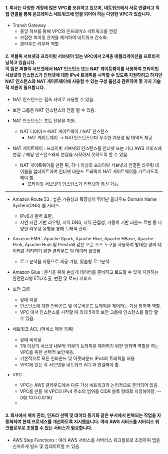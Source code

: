#### 1. 회사는 다양한 계정에 많은 VPC를 보유하고 있으며, 네트워크에서 서로 연결되고 직접 연결을 통해 온프레미스 네트워크에 연결 되어야 하는 다양한 VPC가 있습니다.

* Transit Gateway
  * 중앙 허브를 통해 VPC와 온프레미스 네트워크를 연결
  * 보잡한 피어링 관계를 제거하여 네트워크 간소화.
  * 클라우드 라우터 역할

#### 2. 퍼블릭 서브넷과 프라이빗 서브넷이 있는 VPC에서 2계층 애플리케이션을 프로비저닝하고 있습니다. <br> 이 팀은 퍼블릭 서브넷에서 NAT 인스턴스 또는 NAT 게이트웨이를 사용하여 프라이빗 서브넷의 인스턴스가 인터넷에 대한 IPv4 트래픽을 시작할 수 있도록 지원하려고 하지만 NAT 인스턴스와 NAT 게이트웨이에 사용할 수 있는 구성 옵션과 관련하여 몇 가지 기술적 지원이 필요합니다.

* NAT 인스턴스는 접속 서버로 사용할 수 있음.
* 보안 그룹은 NAT 인스턴스와 연괄 될 수 있음.
* NAT 인스턴스는 포트 전달을 지원.
  * NAT 디바이스-NAT 게이트웨이 / NAT 인스턴스
    * NAT 게이트웨이 -> NAT인스턴스보다 우수한 가용성 및 대역폭 제공.

* NAT 게이트웨이 : 프라이빗 서브넷의 인스턴스를 인터넷 또는 기타 AWS 서비스에 연결. / 해당 인스턴스와의 연결을 시작하지 못하도록 할 수 있음.
  * NAT 게이트웨이를 만든 뒤, 하나 이상의 프라이빗 서브넷과 연결된 라우팅 테이블을 업데이트하여 인터넷 바운드 트래픽이 NAT 게이트웨이를 가르키도록 해야 함.
    * 프라이빗 서브넷의 인스턴스가 인터넷과 통신 가능. 
---
* Amazon Route 53 : 높은 가용성과 확장성이 뛰어난 클라우드 Domain Name System(DNS) 웹 서비스.
  * IPv6과 완벽 호환.
  * 지연 시간 기반 라우팅, 지역 DNS, 지역 근접성, 가중치 기반 라운드 로빈 등 다양한 라우팅 유형을 통해 트래픽 관리.

* Amazon EMR :  Apache Spark, Apache Hive, Apache HBase, Apache Flink, Apache Hudi 및 Presto와 같은 오픈 소스 도구를 사용하여 방대한 양의 데이터를 처리하기 위한 클라우드 빅 데이터 플랫폼
  * 로그 분석을 자동으로 제공 가능, 맞춤형 로그분석
* Amazon Glue : 분석을 위해 손쉽게 데이터를 준비하고 로드할 수 있게 지원하는 완전관리형 ETL(추출, 변환 및 로드) 서비스

* 보안 그룹
  * 상태 저장 
  * 인스턴스에 대한 인바운드 및 아웃바운드 트래픽을 제어하는 가상 방화벽 역할.
  * VPC 에서 인스턴스를 시작할 때 최대 5개의 보안 그룹에 인스턴스를 할당 할 수 있음.

* 네트워크 ACL (액세스 제어 목록)
  * 상태 비저장
  * 1개 이상의 서브넷 내부와 외부의 트래픽을 제어하기 위한 방화벽 역할을 하는 VPC를 위한 선택적 보안계층.
  * 기본적으로 모든 인바운드 및 아웃바운드 IPv4의 트래픽을 허용
  * VPC에 있는 각 서브넷을 네트워크 ACL과 연결해야 함.
 
* VPC
  * VPC는 AWS 클라우드에서 다른 가상 네트워크와 논리적으로 분리되어 있음.
  * VPC를 만들 때 VPC의 IPv4 주소의 범위를 CIDR 블록 형태로 지정해야함. -- (예) 10.0.0.0/16)
  * 

#### 3. 회사에서 패치 관리, 인프라 선택 및 데이터 동기화 같은 부서에서 반복되는 작업을 자동화하여 현재 프로세스를 개선하도록 지시했습니다. 여러 AWS 서비스를 서버리스 워크플로우로 조정할 수 있는 서비스가 필요합니다. 

* AWS Step Functions : 여러 AWS 서비스를 서버리스 워크플로로 조정하여 앱을 신속하게 빌드 및 업데이트할 수 있음.
  
